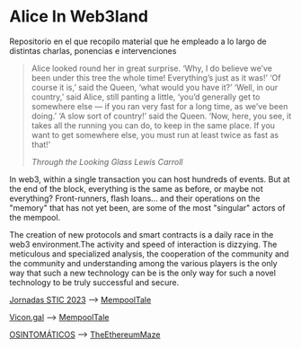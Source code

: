 # Alice In Web3land

Repositorio en el que recopilo material que he empleado a lo largo de distintas charlas, ponencias e intervenciones

> Alice looked round her in great surprise. ‘Why, I do believe we’ve been under this tree the whole time! Everything’s just as it was!’
> ‘Of course it is,’ said the Queen, ‘what would you have it?’
> ‘Well, in our country,’ said Alice, still panting a little, ‘you’d generally get to somewhere else — if you ran very fast for a long time, as we’ve been doing.’
> ‘A slow sort of country!’ said the Queen. ‘Now, here, you see, it takes all the running you can do, to keep in the same place.
> If you want to get somewhere else, you must run at least twice as fast as that!’
> 
> *Through the Looking Glass Lewis Carroll*

In web3, within a single transaction you can host hundreds of events. But at the end of the block, everything is the same as before, or maybe not everything? Front-runners, flash loans... and their operations on the "memory" that has not yet been, are some of the most "singular" actors of the mempool. 

The creation of new protocols and smart contracts is a daily race in the web3 environment.The activity and speed of interaction is dizzying. The meticulous and specialized analysis, the cooperation of the community and the community and understanding among the various players is the only way that such a new technology can be is the only way for such a novel technology to be truly successful and secure.

[Jornadas STIC 2023](https://jornadas.ccn-cert.cni.es/es/programa/xvii-jornadas-ccn-cert/ponencia/alice-in-web3land) --> [MempoolTale](./mempoolTales/)

[Vicon.gal](https://vicon.gal/) --> [MempoolTale](./mempoolTales/)

[OSINTOMÁTICOS](https://2025.osintomatico.com/) --> [TheEthereumMaze](./TheEthereumMaze/)

